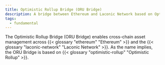 ```yaml
---
title: Optimistic Rollup Bridge (ORU Bridge)
description: A bridge between Ethereum and Laconic Network based on Optimistic Rollup
tags:
  - fundamental
---
```


The Optimistic Rollup Bridge (ORU Bridge) enables cross-chain asset management across {{< glossary "ethereum" "Ethereum" >}} and the {{< glossary "laconic-network" "Laconic Network" >}}. As the name implies, the ORU Bridge is based on {{< glossary "optimistic-rollup" "Optimistic Rollup" >}}.

